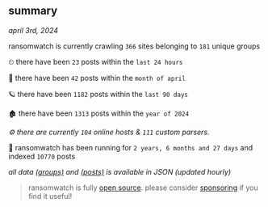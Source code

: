 
## summary
_april 3rd, 2024_

ransomwatch is currently crawling `366` sites belonging to `181` unique groups

⏲ there have been `23` posts within the `last 24 hours`

🦈 there have been `42` posts within the `month of april`

🪐 there have been `1182` posts within the `last 90 days`

🏚 there have been `1313` posts within the `year of 2024`

_⚙️ there are currently `104` online hosts & `111` custom parsers._

🦕 ransomwatch has been running for `2 years, 6 months and 27 days` and indexed `10770` posts

_all data  [(groups)](http://ransomwhat.telemetry.ltd/groups) and [(posts)](http://ransomwhat.telemetry.ltd/posts) is available in JSON (updated hourly)_

> ransomwatch is fully [open source](https://github.com/joshhighet/ransomwatch#ransomwatch--). please consider [sponsoring](https://github.com/sponsors/joshhighet) if you find it useful!

